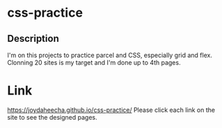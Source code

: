 # css-practice
 
## Description
I'm on this projects to practice parcel and CSS, especially grid and flex. 
Clonning 20 sites is my target and I'm done up to 4th pages.

# Link
https://joydaheecha.github.io/css-practice/
Please click each link on the site to see the designed pages. 
